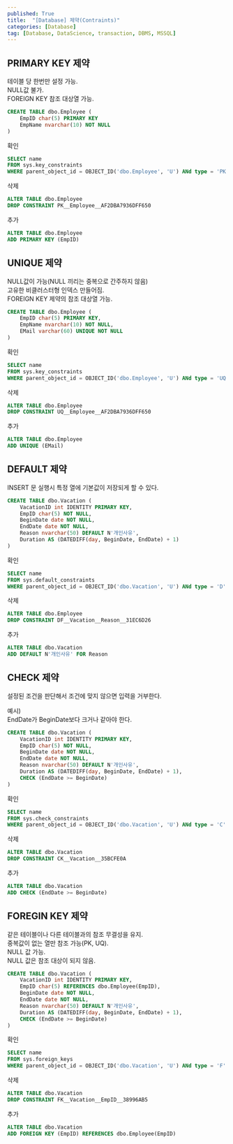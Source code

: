 ```yaml
---
published: True
title:  "[Database] 제약(Contraints)"
categories: [Database]
tag: [Database, DataScience, transaction, DBMS, MSSQL]
---
```


## PRIMARY KEY 제약

테이블 당 한번만 설정 가능.  
NULL값 불가.  
FOREIGN KEY 참조 대상열 가능.  

```sql
CREATE TABLE dbo.Employee (
    EmpID char(5) PRIMARY KEY
    EmpName nvarchar(10) NOT NULL
)
```

확인
```sql
SELECT name
FROM sys.key_constraints
WHERE parent_object_id = OBJECT_ID('dbo.Employee', 'U') ANd type = 'PK'
```

삭제
```sql
ALTER TABLE dbo.Employee
DROP CONSTRAINT PK__Employee__AF2DBA7936DFF650
```

추가
```sql
ALTER TABLE dbo.Employee
ADD PRIMARY KEY (EmpID)
```

## UNIQUE 제약

NULL값이 가능(NULL 끼리는 중복으로 간주하지 않음)   
고유한 비클러스터형 인덱스 만들어짐.  
FOREIGN KEY 제약의 참조 대상열 가능.  

```sql
CREATE TABLE dbo.Employee (
    EmpID char(5) PRIMARY KEY,
    EmpName nvarchar(10) NOT NULL,
    EMail varchar(60) UNIQUE NOT NULL
)
```

확인
```sql
SELECT name
FROM sys.key_constraints
WHERE parent_object_id = OBJECT_ID('dbo.Employee', 'U') ANd type = 'UQ'
```

삭제
```sql
ALTER TABLE dbo.Employee
DROP CONSTRAINT UQ__Employee__AF2DBA7936DFF650
```

추가
```sql
ALTER TABLE dbo.Employee
ADD UNIQUE (EMail)
```

## DEFAULT 제약

INSERT 문 실행시 특정 열에 기본값이 저장되게 할 수 있다.
```sql
CREATE TABLE dbo.Vacation (
    VacationID int IDENTITY PRIMARY KEY,
    EmpID char(5) NOT NULL,
    BeginDate date NOT NULL,
    EndDate date NOT NULL,
    Reason nvarchar(50) DEFAULT N'개인사유',
    Duration AS (DATEDIFF(day, BeginDate, EndDate) + 1)
)
```

확인
```sql
SELECT name
FROM sys.default_constraints
WHERE parent_object_id = OBJECT_ID('dbo.Vacation', 'U') ANd type = 'D'
```

삭제
```sql
ALTER TABLE dbo.Employee
DROP CONSTRAINT DF__Vacation__Reason__31EC6D26
```

추가
```sql
ALTER TABLE dbo.Vacation
ADD DEFAULT N'개인사유' FOR Reason
```

## CHECK 제약

설정된 조건을 판단해서 조건에 맞지 않으면 입력을 거부한다.  

예시)  
EndDate가 BeginDate보다 크거나 같아야 한다.
```sql
CREATE TABLE dbo.Vacation (
    VacationID int IDENTITY PRIMARY KEY,
    EmpID char(5) NOT NULL,
    BeginDate date NOT NULL,
    EndDate date NOT NULL,
    Reason nvarchar(50) DEFAULT N'개인사유',
    Duration AS (DATEDIFF(day, BeginDate, EndDate) + 1),
    CHECK (EndDate >= BeginDate)
)
```

확인
```sql
SELECT name
FROM sys.check_constraints
WHERE parent_object_id = OBJECT_ID('dbo.Vacation', 'U') ANd type = 'C'
```

삭제
```sql
ALTER TABLE dbo.Vacation
DROP CONSTRAINT CK__Vacation__35BCFE0A
```

추가
```sql
ALTER TABLE dbo.Vacation
ADD CHECK (EndDate >= BeginDate)
```

## FOREGIN KEY 제약

같은 테이블이나 다른 테이블과의 참조 무결성을 유지.  
중복값이 없는 열만 참조 가능(PK, UQ).  
NULL 값 가능.  
NULL 값은 참조 대상이 되지 않음.  

```sql
CREATE TABLE dbo.Vacation (
    VacationID int IDENTITY PRIMARY KEY,
    EmpID char(5) REFERENCES dbo.Employee(EmpID),
    BeginDate date NOT NULL,
    EndDate date NOT NULL,
    Reason nvarchar(50) DEFAULT N'개인사유',
    Duration AS (DATEDIFF(day, BeginDate, EndDate) + 1),
    CHECK (EndDate >= BeginDate)
)
```

확인
```sql
SELECT name
FROM sys.foreign_keys
WHERE parent_object_id = OBJECT_ID('dbo.Vacation', 'U') ANd type = 'F'
```

삭제
```sql
ALTER TABLE dbo.Vacation
DROP CONSTRAINT FK__Vacation__EmpID__38996AB5
```

추가
```sql
ALTER TABLE dbo.Vacation
ADD FOREIGN KEY (EmpID) REFERENCES dbo.Employee(EmpID)
```